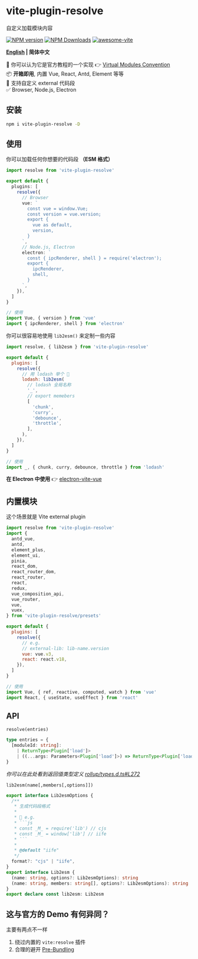 # vite-plugin-resolve

自定义加载模块内容

[![NPM version](https://img.shields.io/npm/v/vite-plugin-resolve.svg)](https://npmjs.org/package/vite-plugin-resolve)
[![NPM Downloads](https://img.shields.io/npm/dm/vite-plugin-resolve.svg?style=flat)](https://npmjs.org/package/vite-plugin-resolve)
[![awesome-vite](https://awesome.re/badge.svg)](https://github.com/vitejs/awesome-vite)

**[English](https://github.com/vite-plugin/vite-plugin-resolve#readme) | 简体中文**

🤔 你可以认为它是官方教程的一个实现 👉 [Virtual Modules Convention](https://vitejs.dev/guide/api-plugin.html#virtual-modules-convention)  
📦 **开箱即用**, 内置 Vue, React, Antd, Element 等等  
🌱 支持自定义 external 代码段  
✅ Browser, Node.js, Electron  

## 安装

```bash
npm i vite-plugin-resolve -D
```

## 使用

你可以加载任何你想要的代码段 **（ESM 格式）**

```ts
import resolve from 'vite-plugin-resolve'

export default {
  plugins: [
    resolve({
      // Browser
      vue: `
        const vue = window.Vue;
        const version = vue.version;
        export {
          vue as default,
          version,
        }
      `,
      // Node.js, Electron
      electron: `
        const { ipcRenderer, shell } = require('electron');
        export {
          ipcRenderer,
          shell,
        }
      `,
    }),
  ]
}

// 使用
import Vue, { version } from 'vue'
import { ipcRenderer, shell } from 'electron'
```

你可以很容易地使用 `lib2esm()` 来定制一些内容

```js
import resolve, { lib2esm } from 'vite-plugin-resolve'

export default {
  plugins: [
    resolve({
      // 用 lodash 举个 🌰
      lodash: lib2esm(
        // lodash 全局名称
        '_',
        // export memebers
        [
          'chunk',
          'curry',
          'debounce',
          'throttle',
        ],
      ),
    }),
  ]
}

// 使用
import _, { chunk, curry, debounce, throttle } from 'lodash'
```

**在 Electron 中使用** 👉 [electron-vite-vue](https://github.com/electron-vite/electron-vite-vue/blob/main/packages/renderer/vite.config.ts)

## 内置模块

这个场景就是 Vite external plugin

```js
import resolve from 'vite-plugin-resolve'
import {
  antd_vue,
  antd,
  element_plus,
  element_ui,
  pinia,
  react_dom,
  react_router_dom,
  react_router,
  react,
  redux,
  vue_composition_api,
  vue_router,
  vue,
  vuex,
} from 'vite-plugin-resolve/presets'

export default {
  plugins: [
    resolve({
      // e.g.
      // external-lib: lib-name.version
      vue: vue.v3,
      react: react.v18,
    }),
  ]
}

// 使用
import Vue, { ref, reactive, computed, watch } from 'vue'
import React, { useState, useEffect } from 'react'
```

## API

`resolve(entries)`

```ts
type entries = {
  [moduleId: string]:
    | ReturnType<Plugin['load']>
    | ((...args: Parameters<Plugin['load']>) => ReturnType<Plugin['load']>)
}
```

*你可以在此处看到返回值类型定义 [rollup/types.d.ts#L272](https://github.com/rollup/rollup/blob/b8315e03f9790d610a413316fbf6d565f9340cab/src/rollup/types.d.ts#L272)*

`lib2esm(name[,members[,options]])`

```ts
export interface Lib2esmOptions {
  /**
   * 生成代码段格式
   * 
   * 🌰 e.g.
   * ```js
   * const _M_ = require('lib') // cjs
   * const _M_ = window['lib'] // iife
   * ```
   * 
   * @default "iife"
   */
  format?: "cjs" | "iife",
}
export interface Lib2esm {
  (name: string, options?: Lib2esmOptions): string
  (name: string, members: string[], options?: Lib2esmOptions): string
}
export declare const lib2esm: Lib2esm
```


## 这与官方的 Demo 有何异同？

主要有两点不一样

1. 绕过内置的 `vite:resolve` 插件
2. 合理的避开 [Pre-Bundling](https://vitejs.dev/guide/dep-pre-bundling.html)
